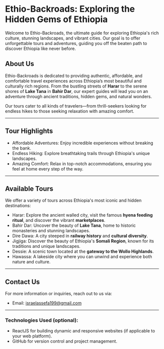 # Ethio-Backroads: Exploring the Hidden Gems of Ethiopia

Welcome to Ethio-Backroads, the ultimate guide for exploring Ethiopia's rich culture, stunning landscapes, and vibrant cities. Our goal is to offer unforgettable tours and adventures, guiding you off the beaten path to discover Ethiopia like never before.

## About Us

Ethio-Backroads is dedicated to providing authentic, affordable, and comfortable travel experiences across Ethiopia’s most beautiful and culturally rich regions. From the bustling streets of **Harar** to the serene shores of **Lake Tana** in **Bahir Dar**, our expert guides will lead you on an adventure through ancient traditions, hidden gems, and natural wonders.

Our tours cater to all kinds of travelers—from thrill-seekers looking for endless hikes to those seeking relaxation with amazing comfort.

---

## Tour Highlights

- Affordable Adventures: Enjoy incredible experiences without breaking the bank.
- Endless Hiking: Explore breathtaking trails through Ethiopia's unique landscapes.
- Amazing Comfort: Relax in top-notch accommodations, ensuring you feel at home every step of the way.

---

## Available Tours

We offer a variety of tours across Ethiopia's most iconic and hidden destinations:

- Harar: Explore the ancient walled city, visit the famous **hyena feeding ritual**, and discover the vibrant **marketplaces**.
- Bahir Dar: Uncover the beauty of **Lake Tana**, home to historic monasteries and stunning landscapes.
- Dire Dawa: A city steeped in **railway history** and **cultural diversity**.
- Jigjiga: Discover the beauty of Ethiopia's **Somali Region**, known for its traditions and unique landscapes.
- Dessie: A scenic town located at the **gateway to the Wollo Highlands**.
- Hawassa: A lakeside city where you can unwind and experience both nature and culture.

---

## Contact Us

For more information or inquiries, reach out to us via:

- Email: israelassefa199@gmail.com

---

### Technologies Used (optional):

- ReactJS for building dynamic and responsive websites (if applicable to your web platform).
- GitHub for version control and project management.
